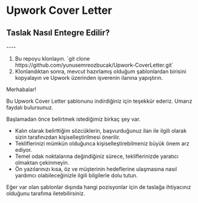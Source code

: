 <H1> Upwork Cover Letter </H1>

<H2> Taslak Nasıl Entegre Edilir? </H2>
----
<ol>
   <li>Bu repoyu klonlayın. `git clone https://github.com/yunusemreozbucak/Upwork-CoverLetter.git`</li>
   <li>Klonlandıktan sonra, mevcut hazırlamış olduğum şablonlardan birisini kopyalayın ve Upwork üzerinden işverenin ilanına yapıştırın.</li>
</ol>

Merhabalar!

Bu Upwork Cover Letter şablonunu indirdiğiniz için teşekkür ederiz. Umarız faydalı bulursunuz.

Başlamadan önce belirtmek istediğimiz birkaç şey var.
   - Kalın olarak belirttiğim sözcüklerin, başvurduğunuz ilan ile ilgili olarak sizin tarafınızdan kişiselleştirilmesi önerilir.
   - Tekliflerinizi mümkün olduğunca kişiselleştirebilmeniz büyük önem arz ediyor.
   - Temel odak noktalarına değindiğiniz sürece, tekliflerinizde yaratıcı olmaktan çekinmeyin.
   - Ön yazılarınızı kısa, öz ve müşterinin hedeflerine ulaşmasına nasıl yardımcı olabileceğinizle ilgili bilgilerle dolu tutun.
   
Eğer var olan şablonlar dışında hangi pozisyonlar için de taslağa ihtiyacınız olduğunu tarafıma iletebilirsiniz.
